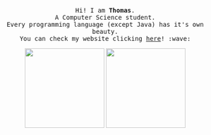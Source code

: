 <p align="center">
  <br>
  <samp>
    Hi! I am <b>Thomas</b>. <br>
    A Computer Science student.<br>
    Every programming language (except Java) has it's own beauty. <br>
    You can check my website clicking <a href="https://thrnkk.github.io/website/">here</a>! :wave:

</samp>
</p>

<p align="center">
  
  <img height="180em" src="https://github-readme-stats.vercel.app/api?username=thrnkk&count_private=true&theme=dark&show_icons=true" /> 
  <img height="180em" src="https://github-readme-stats.vercel.app/api/top-langs/?username=thrnkk&theme=dark&layout=compact" /> 
  
</p> 

 
 
